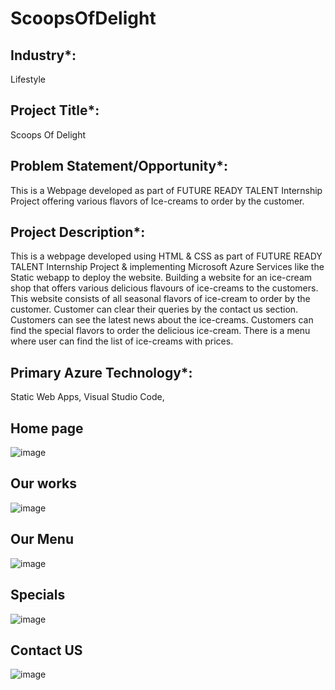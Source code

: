 # ScoopsOfDelight

## Industry*: 
Lifestyle

## Project Title*: 
Scoops Of Delight

## Problem Statement/Opportunity*: 
This is a Webpage developed as part of FUTURE READY TALENT Internship Project offering various flavors of Ice-creams to order by the customer.

## Project Description*:
This is a webpage developed using HTML & CSS as part of FUTURE READY TALENT Internship Project & implementing Microsoft Azure Services like the Static webapp to deploy the website. Building a website for an ice-cream shop that offers various delicious flavours of ice-creams to the customers. This website consists of all seasonal flavors of ice-cream to order by the customer. Customer can clear their queries by the contact us section. Customers can see the latest news about the ice-creams. Customers can find the special flavors to order the delicious ice-cream. There is a menu where user can find the list of ice-creams with prices.

## Primary Azure Technology*: 
Static Web Apps, Visual Studio Code,


## Home page
![image](https://user-images.githubusercontent.com/88928982/184057908-b1467395-8b50-4645-a3f2-9db320e55f07.png)


## Our works
![image](https://user-images.githubusercontent.com/88928982/184057953-5436a021-f714-48ae-b56e-dea31c4ef4e5.png)


## Our Menu
![image](https://user-images.githubusercontent.com/88928982/184058002-a3e92068-ac6f-4c84-9782-372c671607f7.png)


## Specials
![image](https://user-images.githubusercontent.com/88928982/184058076-e0a29f58-3439-44e4-997e-005ed3f93307.png)


## Contact US
![image](https://user-images.githubusercontent.com/88928982/184058122-590ffd1f-9452-44c9-b581-971d131e8cdc.png)
